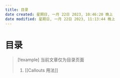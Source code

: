 ```yaml
---
title: 目录
date created: 星期日, 一月 22日 2023, 10:46:20 晚上
date modified: 星期日, 一月 22日 2023, 11:13:44 晚上
---
```


# 目录

> [!example] 当前文章仅为目录页面
> 1. [[Callouts 用法]]